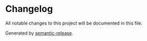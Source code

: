 # Changelog

All notable changes to this project will be documented in this file.

Generated by [semantic-release](https://github.com/semantic-release/semantic-release).